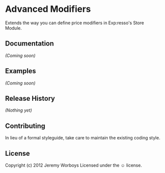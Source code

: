# Advanced Modifiers

Extends the way you can define price modifiers in Exp:resso\'s Store Module.

## Documentation
_(Coming soon)_

## Examples
_(Coming soon)_

## Release History
_(Nothing yet)_

## Contributing
In lieu of a formal styleguide, take care to maintain the existing coding style.

## License
Copyright (c) 2012 Jeremy Worboys
Licensed under the ☺ license.
